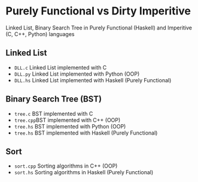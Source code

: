 # Purely Functional vs Dirty Imperitive
Linked List, Binary Search Tree in Purely Functional (Haskell) and Imperitive (C, C++, Python) languages 

## Linked List
- `DLL.c`   Linked List implemented with C
- `DLL.py`  Linked List implemented with Python (OOP)
- `DLL.hs`  Linked List implemented with Haskell (Purely Functional)

## Binary Search Tree (BST)
- `tree.c`  BST implemented with C
- `tree.cpp`BST implemented with C++ (OOP)
- `tree.hs` BST implemented with Python (OOP)
- `tree.hs` BST implemented with Haskell (Purely Functional)

## Sort
- `sort.cpp`  Sorting algorithms in C++ (OOP)
- `sort.hs`   Sorting algorithms in Haskell (Purely Functional)
